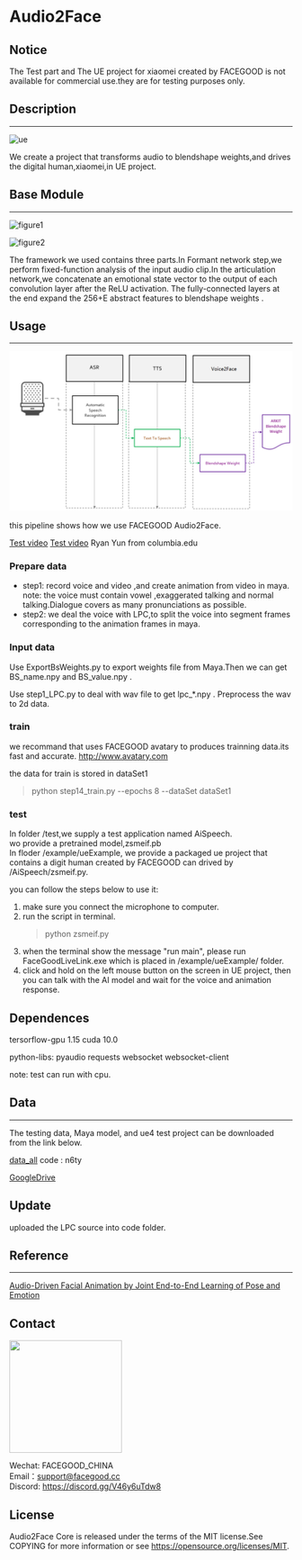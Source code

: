 # Audio2Face

## Notice
   The Test part and  The UE project for xiaomei created by FACEGOOD  is not available for commercial use.they are for testing purposes only.

## Description
---
![ue](rsc/ue.png)


We create a project that transforms audio to blendshape weights,and drives the digital human,xiaomei,in UE project.


## Base Module
---

![figure1](rsc/net.png)

![figure2](rsc/layers.png)


The framework we used contains three parts.In Formant network step,we perform fixed-function analysis of the input audio clip.In the articulation network,we concatenate an emotional state vector to the output of each convolution layer after the ReLU activation. The fully-connected layers at the end expand the 256+E abstract features to  blendshape weights .


## Usage
---
![pipeline](/rsc/pipeline.PNG)


this pipeline shows how we use FACEGOOD Audio2Face.



[Test video](https://www.youtube.com/watch?v=f6DcsZCsOWM&ab_channel=MicrosoftDeveloper)
[Test video](https://www.youtube.com/watch?v=bvT9yg3Uab4)
Ryan Yun from columbia.edu


### Prepare data

- step1: record voice and video ,and create animation from video in maya.
    note: the voice must contain vowel ,exaggerated talking and normal talking.Dialogue covers as many pronunciations as possible.
- step2: we deal the voice with LPC,to split the voice into segment frames corresponding  to the animation frames in maya.


### Input data

Use ExportBsWeights.py to export weights file from Maya.Then we can get BS_name.npy and BS_value.npy .

Use step1_LPC.py to deal with wav file to get lpc_*.npy .
Preprocess the wav to 2d data.

### train

we recommand that uses FACEGOOD avatary to produces trainning data.its fast and accurate.
http://www.avatary.com

the data for train is stored in dataSet1 

> python step14_train.py --epochs 8 --dataSet dataSet1

### test

In folder /test,we supply a test application named AiSpeech.  
wo provide a pretrained model,zsmeif.pb  
In floder /example/ueExample, we provide a packaged ue project that contains a digit human created by FACEGOOD can drived by /AiSpeech/zsmeif.py.

you can follow the steps below to use it:
1.  make sure you connect the microphone to computer.
2.  run the script in terminal. 
    > python zsmeif.py
3.  when the terminal show the message "run main", please run FaceGoodLiveLink.exe which is placed in /example/ueExample/ folder.
4.  click and hold on the left mouse button on the screen in UE project, then you can talk with the AI model and wait for the voice and animation response. 


## Dependences

tersorflow-gpu 1.15  cuda 10.0 

python-libs:
    pyaudio
    requests
    websocket
    websocket-client

note: test can run with cpu.

## Data
---

The testing data, Maya model, and ue4 test project can be downloaded from the link below.

[data_all](https://pan.baidu.com/s/1CGSzn639PUE7cUYnX4I3fQ) code : n6ty

[GoogleDrive](https://drive.google.com/drive/folders/1r7b7sfMebhtG0NSZk1yHzMaHRosb8xd1?usp=sharing)


## Update

uploaded the LPC source into code folder.

## Reference
---
[Audio-Driven Facial Animation by Joint End-to-End Learning of Pose and Emotion](chrome-extension://oemmndcbldboiebfnladdacbdfmadadm/https://research.nvidia.com/sites/default/files/publications/karras2017siggraph-paper_0.pdf)

## Contact


<img src="rsc/fgcode.JPG" width = "200" height = "200" alt="" align=center />

Wechat: FACEGOOD_CHINA  
Email：support@facegood.cc  
Discord: https://discord.gg/V46y6uTdw8

## License

Audio2Face Core is released under the terms of the MIT license.See COPYING for more information or see https://opensource.org/licenses/MIT.
